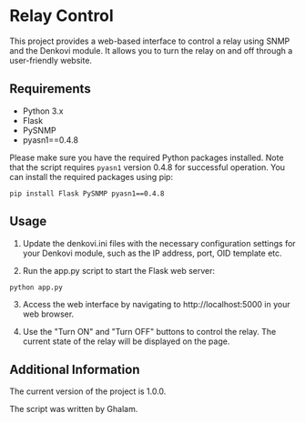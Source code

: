 # Relay Control

This project provides a web-based interface to control a relay using SNMP and the Denkovi module. It allows you to turn the relay on and off through a user-friendly website.

## Requirements

- Python 3.x
- Flask
- PySNMP
- pyasn1==0.4.8

Please make sure you have the required Python packages installed. Note that the script requires `pyasn1` version 0.4.8 for successful operation. You can install the required packages using pip:

```shell
pip install Flask PySNMP pyasn1==0.4.8
```

## Usage
1. Update the denkovi.ini files with the necessary configuration settings for your Denkovi module, such as the IP address, port, OID template etc.

2. Run the app.py script to start the Flask web server:
```shell
python app.py
```

3. Access the web interface by navigating to http://localhost:5000 in your web browser.

4. Use the "Turn ON" and "Turn OFF" buttons to control the relay. The current state of the relay will be displayed on the page.

## Additional Information
The current version of the project is 1.0.0.

The script was written by Ghalam.


